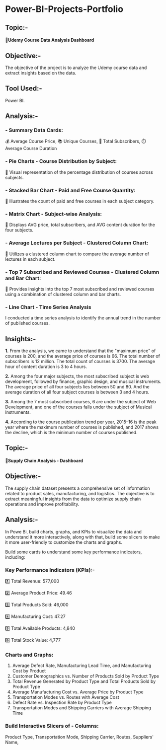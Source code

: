 # Power-BI-Projects-Portfolio

## **Topic:-**
#### 📌**Udemy Course Data Analysis Dashboard**

## **Objective:-**
The objective of the project is to analyze the Udemy course data and extract 
insights based on the data.

## **Tool Used:-** 
Power BI.

## **Analysis:-**

### - **Summary Data Cards:**
💰 Average Course Price, 📚 Unique Courses, 👥 Total Subscribers, ⏱️ Average Course Duration

### - **Pie Charts - Course Distribution by Subject:**
🚀 Visual representation of the percentage distribution of courses across subjects.

### - **Stacked Bar Chart - Paid and Free Course Quantity:**
🚀 Illustrates the count of paid and free courses in each subject category.

### - **Matrix Chart - Subject-wise Analysis:**
🚀 Displays AVG price, total subscribers, and AVG content duration for the four subjects.

### - **Average Lectures per Subject - Clustered Column Chart:**
🚀 Utilizes a clustered column chart to compare the average number of lectures in each subject.

### - **Top 7 Subscribed and Reviewed Courses - Clustered Column and Bar Chart:**
🚀 Provides insights into the top 7 most subscribed and reviewed courses using a combination of clustered column and bar charts.

### - **Line Chart - Time Series Analysis**
I conducted a time series analysis to identify the annual trend in the number of published courses.

## **Insights:-**

**1.** From the analysis, we came to understand that the "maximum price" of courses is 200, and the average price of courses is 66. The total number of subscribers is 12 million. The total count of courses is 3700. The average hour of content duration is 3 to 4 hours.

**2.** Among the four major subjects, the most subscribed subject is web development, followed by finance, graphic design, and musical instruments. The average price of all four subjects lies between 50 and 80. And the average duration of all four subject courses is between 3 and 4 hours.

**3.** Among the 7 most subscribed courses, 6 are under the subject of Web Development, and one of the courses falls under the subject of Musical Instruments.

**4.** According to the course publication trend per year, 2015–16 is the peak year where the maximum number of courses is published, and 2017 shows the decline, which is the minimum number of courses published.


## **Topic:-**
#### 📌**Supply Chain Analysis - Dashboard**

## **Objective:-**
The supply chain dataset presents a comprehensive set of information related to product sales, manufacturing, and logistics. The objective is to extract meaningful insights from the data to optimize supply chain operations and improve profitability.

## **Analysis:-**
In Powe Bi, build charts, graphs, and KPIs to visualize the data and understand it more interactively, along with that, build some slicers to make it more user-friendly to customize the charts and graphs.

Build some cards to understand some key performance indicators, including:

### **Key Performance Indicators (KPIs):-**
1️⃣ Total Revenue: 577,000

2️⃣ Average Product Price: 49.46

3️⃣ Total Products Sold: 46,000

4️⃣ Manufacturing Cost: 47.27

5️⃣ Total Available Products: 4,840

6️⃣ Total Stock Value: 4,777

### **Charts and Graphs:**

1. Average Defect Rate, Manufacturing Lead Time, and Manufacturing Cost by Product
2. Customer Demographics vs. Number of Products Sold by Product Type
3. Total Revenue Generated by Product Type and Total Products Sold by Product Type
4. Average Manufacturing Cost vs. Average Price by Product Type
5. Transportation Modes vs. Routes with Average Cost
6. Defect Rate vs. Inspection Rate by Product Type
7. Transportation Modes and Shipping Carriers with Average Shipping Time

### **Build Interactive Slicers of - Columns:**

Product Type, 
Transportation Mode, 
Shipping Carrier, 
Routes, 
Suppliers' Name, 


























